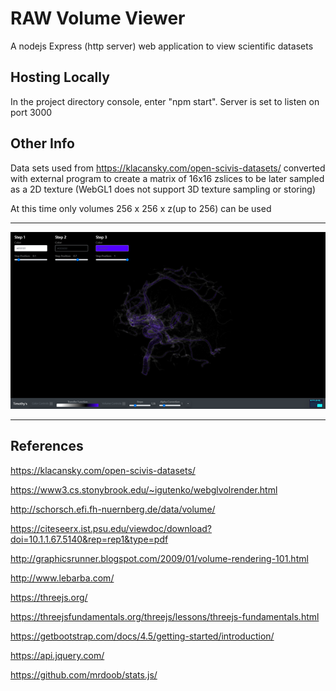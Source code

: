 # RAW Volume Viewer


A nodejs Express (http server) web application to view scientific datasets

## Hosting Locally

In the project directory console, enter "npm start".
Server is set to listen on port 3000

## Other Info

Data sets used from https://klacansky.com/open-scivis-datasets/ 
converted with external program to create a matrix of 16x16 zslices to be 
later sampled as a 2D texture (WebGL1 does not support 3D texture sampling or storing)

At this time only volumes 256 x 256 x z(up to 256) can be used

****
![Example](./show.png?raw=true)
****

## References
https://klacansky.com/open-scivis-datasets/ 

https://www3.cs.stonybrook.edu/~igutenko/webglvolrender.html

http://schorsch.efi.fh-nuernberg.de/data/volume/

https://citeseerx.ist.psu.edu/viewdoc/download?doi=10.1.1.67.5140&rep=rep1&type=pdf

http://graphicsrunner.blogspot.com/2009/01/volume-rendering-101.html

http://www.lebarba.com/

https://threejs.org/

https://threejsfundamentals.org/threejs/lessons/threejs-fundamentals.html

https://getbootstrap.com/docs/4.5/getting-started/introduction/

https://api.jquery.com/

https://github.com/mrdoob/stats.js/


